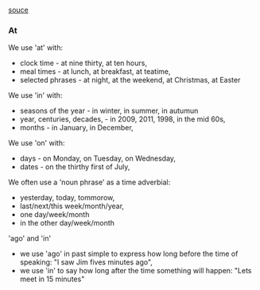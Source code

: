 [souce](http://learnenglish.britishcouncil.org/english-grammar-reference/specific-and-general-determiners)
### At 

We use 'at' with: 
- clock time - at nine thirty, at ten hours, 
- meal times - at lunch, at breakfast, at teatime, 
- selected phrases - at night, at the weekend, at Christmas, at Easter 

We use 'in' with: 
- seasons of the year - in winter, in summer, in autumun
- year, centuries, decades, - in 2009, 2011, 1998, in the mid 60s, 
- months - in January, in December, 

We use 'on' with: 
- days - on Monday, on Tuesday, on Wednesday, 
- dates - on the thirthy first of July, 

We often use a 'noun phrase' as a time adverbial:
- yesterday, today, tommorow, 
- last/next/this week/month/year,
- one day/week/month 
- in the other day/week/month

'ago' and 'in' 

- we use 'ago' in past simple to express how long before the time of speaking:
"I saw Jim fives minutes ago",
- we use 'in' to say how long after the time something will happen: 
"Lets meet in 15 minutes"  

